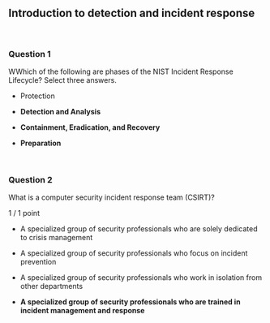 ## Introduction to detection and incident response


<br>

### Question 1

WWhich of the following are phases of the NIST Incident Response Lifecycle? Select three answers.

* Protection

* **Detection and Analysis**

* **Containment, Eradication, and Recovery**

* **Preparation**




<br>

### Question 2

What is a computer security incident response team (CSIRT)?

1 / 1 point

* A specialized group of security professionals who are solely dedicated to crisis management

* A specialized group of security professionals who focus on incident prevention

* A specialized group of security professionals who work in isolation from other departments

* **A specialized group of security professionals who are trained in incident management and response**